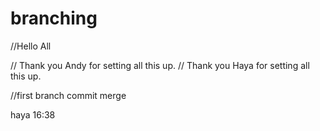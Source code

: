 # branching

//Hello All

// Thank you Andy for setting all this up.
// Thank you Haya for setting all this up.

//first branch commit merge 

haya 16:38
